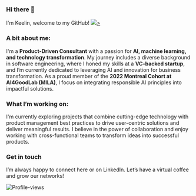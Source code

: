 ### Hi there 👋
I'm Keelin, welcome to my GitHub!
<a href="https://github.com/ksek87">
    <img src="https://github-stats-alpha.vercel.app/api?username=ksek87&cc=22272e&tc=37BCF6&ic=fff&bc=0000">>
</a>
### A bit about me:
I'm a **Product-Driven Consultant** with a passion for **AI, machine learning, and technology transformation**. My journey includes a diverse background in software engineering, where I honed my skills at a **VC-backed startup**, and I’m currently dedicated to leveraging AI and innovation for business transformation. As a proud member of the **2022 Montreal Cohort at AI4GoodLab (MILA)**, I focus on integrating responsible AI principles into impactful solutions.

### What I’m working on:
I'm currently exploring projects that combine cutting-edge technology with product management best practices to drive user-centric solutions and deliver meaningful results. I believe in the power of collaboration and enjoy working with cross-functional teams to transform ideas into successful products.

### Get in touch
I’m always happy to connect here or on LinkedIn. Let’s have a virtual coffee and grow our networks!

![Profile-views](https://komarev.com/ghpvc/?username=ksek87)
